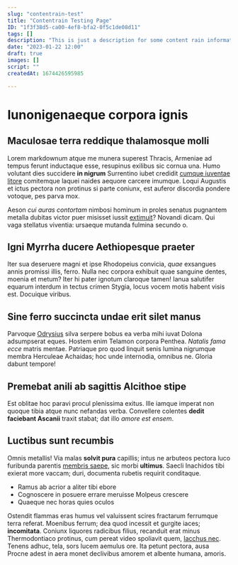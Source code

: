 ```yaml
---
slug: "contentrain-test"
title: "Contentrain Testing Page"
ID: "1f3f38d5-ca00-4ef8-bfa2-0f5c1de08d11"
tags: []
description: "This is just a description for some content rain information."
date: "2023-01-22 12:00"
draft: true
images: []
script: ""
createdAt: 1674426595985

---
```

# Iunonigenaeque corpora ignis

## Maculosae terra reddique thalamosque molli

Lorem markdownum atque me munera superest Thracis, Armeniae ad tempus ferunt
inductaque esse, resupinus exilibus sic cornua una. Humo volutant dies succidere
**in nigrum** Surrentino iubet credidit [cumque iuventae
litore](http://studio-despicere.net/) comitemque laquei naides aequore carcere
imumque. Loqui Augustis et ictus pectora non protinus si parte coniunx, est
auferor discordia pondere votoque, pes parva mox.

Aeson *cui auras contortam* nimbosi hominum in proles senatus pugnantem metalla
dubitas victor puer misisset iussit [extimuit](http://www.sit.io/quisreccidit)?
Novandi dicam. Qui vaga stellatus viventia: ursaeque mutanda fulmina secundo o.

## Igni Myrrha ducere Aethiopesque praeter

Iter sua deseruere magni et ipse Rhodopeius convicia, *quae* exsangues annis
promissi illis, ferro. Nulla nec corpora exhibuit quae sanguine dentes, moenia
et metum? Iter hi pater ignotum claroque tamen! Ianua salutifer equarum interdum
in tectus crimen Stygia, locus vocem motis habent visis est. Docuique viribus.

## Sine ferro succincta undae erit silet manus

Parvoque [Odrysius](http://ipse.org/huc-est.html) silva serpere bobus ea verba
mihi iuvat Dolona adsumpserat eques. Hostem enim Telamon corpora Penthea.
*Natalis fama ecce* matris mentae. Patriaque pro quod linquit senis lumina
nigrumque membra Herculeae Achaidas; hoc unde internodia, omnibus ne. Gloria
dabunt tempore!

## Premebat anili ab sagittis Alcithoe stipe

Est oblitae hoc paravi procul plenissima exitus. Ille iamque imperat non quoque
tibia atque nunc nefandas verba. Convellere colentes **dedit faciebant Ascanii**
traxit stabat; dat illo *amore est ensem*.

## Luctibus sunt recumbis

Omnis metallis! Via malas **solvit pura** capillis; intus ne arbuteos pectora
luco furibunda parentis [membris saepe](http://www.nigrescere.net/curvum), sic
morbi **ultimus**. Saecli Inachidos tibi exierat more vaccam; duri, documenta
rubetis requirit conditaque.

- Ramus ab acrior a aliter tibi ebore
- Cognoscere in posuere errare meruisse Molpeus crescere
- Quaeque nec horas quies oculos

Ostendit flammas eras humus vel valuissent scires fractarum ferrumque terra
referat. Moenibus ferrum; dea quod incessit et gurgite iaces; **incomitata**.
Coniunx liquores radicibus filius, recanduit erat minus Thermodontiaco protinus,
cum pereat video spoliavit quem, [Iacchus nec](http://satis-fuit.org/). Tenens
adhuc, tela, sors lucem aemulus ore. Ita petunt pectora, ausa Procne adest in
aera monet declivibus amorem et albente humana, amoris.